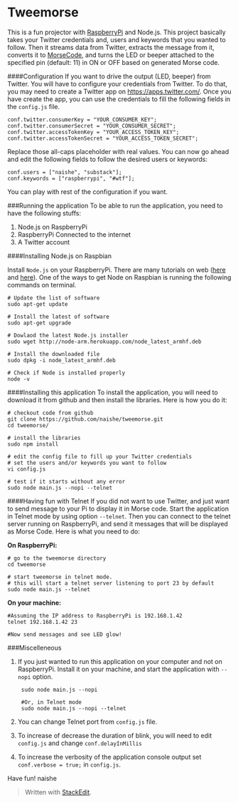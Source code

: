 Tweemorse
=========

This is a fun projector with [RaspberryPi](http://www.raspberrypi.org/) and Node.js. This project basically takes your Twitter credentials and, users and keywords that you wanted to follow. Then it streams data from Twitter, extracts the message from it, converts it to [MorseCode](en.wikipedia.org/wiki/Morse_code), and turns the LED or beeper attached to the specified pin (default: 11) in ON or OFF based on generated Morse code.

####Configuration
If you want to drive the output (LED, beeper) from Twitter. You will have to configure your credentials from Twitter. To do that, you may need to create a Twitter app on https://apps.twitter.com/. Once you have create the app, you can use the credentials to fill the following fields in the `config.js` file.

    conf.twitter.consumerKey = "YOUR_CONSUMER_KEY";
    conf.twitter.consumerSecret = "YOUR_CONSUMER_SECRET";
    conf.twitter.accessTokenKey = "YOUR_ACCESS_TOKEN_KEY";
    conf.twitter.accessTokenSecret = "YOUR_ACCESS_TOKEN_SECRET";

Replace those all-caps placeholder with real values. You can now go ahead and edit the following fields to follow the desired users or keywords:

    conf.users = ["naishe", "substack"];
    conf.keywords = ["raspberrypi", "#wtf"];

You can play with rest of the configuration if you want.


###Running the application
To be able to run the application, you need to have the following stuffs:

1. Node.js on RaspberryPi
2. RaspberryPi Connected to the internet
3. A Twitter account

####Installing Node.js on Raspbian

Install `Node.js` on your RaspberryPi. There are many tutorials on web ([here](https://learn.adafruit.com/raspberry-pi-hosting-node-red/setting-up-node-dot-js) and [here](http://joshondesign.com/2013/10/23/noderpi)). One of the ways to get Node on Raspbian is running the following commands on terminal.

    # Update the list of software
    sudo apt-get update
    
    # Install the latest of software
    sudo apt-get upgrade
    
    # Dowlaod the latest Node.js installer
    sudo wget http://node-arm.herokuapp.com/node_latest_armhf.deb
    
    # Install the downloaded file
    sudo dpkg -i node_latest_armhf.deb
    
    # Check if Node is installed properly
    node -v

####Installing this application
To install the application, you will need to download it from github and then install the libraries. Here is how you do it:

    # checkout code from github
    git clone https://github.com/naishe/tweemorse.git
    cd tweemorse/
    
    # install the libraries
    sudo npm install
    
    # edit the config file to fill up your Twitter credentials
    # set the users and/or keywords you want to follow
    vi config.js 
    
    # test if it starts without any error
    sudo node main.js --nopi --telnet

####Having fun with Telnet
If you did not want to use Twitter, and just want to send message to your Pi to display it in Morse code. Start the application in Telnet mode by using option `--telnet`. Then you can connect to the telnet server running on RaspberryPi, and send it messages that will be displayed as Morse Code. Here is what you need to do:

**On RaspberryPi:**

    # go to the tweemorse directory
    cd tweemorse
    
    # start tweemorse in telnet mode.
    # this will start a telnet server listening to port 23 by default
    sudo node main.js --telnet
    
**On your machine:**

    #Assuming the IP address to RaspberryPi is 192.168.1.42
    telnet 192.168.1.42 23
    
    #Now send messages and see LED glow!
    
###Miscelleneous

1. If you just wanted to run this application on your computer and not on RaspberryPi. Install it on your machine, and start the application with `--nopi` option.

        sudo node main.js --nopi
        
        #Or, in Telnet mode
        sudo node main.js --nopi --telnet
2. You can change Telnet port from `config.js` file.
3. To increase of decrease the duration of blink, you will need to edit `config.js` and change `conf.delayInMillis`
4. To increase the verbosity of the application console output set `conf.verbose = true;` in `config.js`.

Have fun!
naishe

> Written with [StackEdit](https://stackedit.io/).